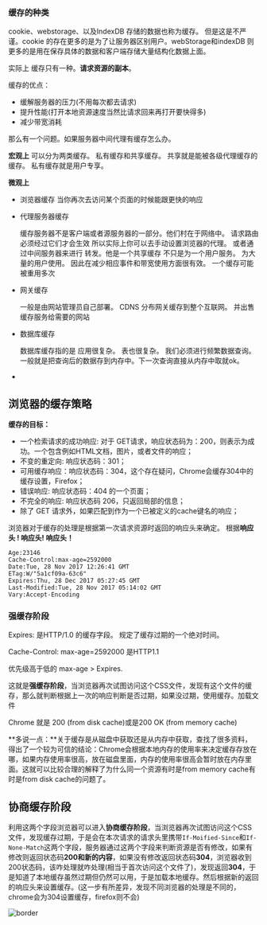 ### 缓存的种类

cookie、webstorage、以及IndexDB 存储的数据也称为缓存。 但是这是不严谨。cookie 的存在更多的是为了让服务器区别用户。webStorage和indexDB 则更多的是用在保存具体的数据和客户端存储大量结构化数据上面。



实际上 缓存只有一种。**请求资源的副本**。 

缓存的优点：

* 缓解服务器的压力(不用每次都去请求)
* 提升性能(打开本地资源速度当然比请求回来再打开要快得多)
* 减少带宽消耗



那么有一个问题。如果服务器中间代理有缓存怎么办。

**宏观上** 可以分为两类缓存。 私有缓存和共享缓存。 共享就是能被各级代理缓存的缓存。 私有缓存就是用户专享。

**微观上** 

* 浏览器缓存  当你再次去访问某个页面的时候能跟更快的响应

* 代理服务器缓存 

  缓存服务器不是客户端或者源服务器的一部分。他们村在于网络中。 请求路由必须经过它们才会生效 所以实际上你可以去手动设置浏览器的代理。 或者通过中间服务器来进行 转发。他是一个共享缓存  不只是为一个用户服务。 为大量的用户使用。 因此在减少相应事件和带宽使用方面很有效。 一个缓存可能被重用多次

* 网关缓存

  一般是由网站管理员自己部署。 CDNS 分布网关缓存到整个互联网。 并出售缓存服务给需要的网站

* 数据库缓存

  数据库缓存指的是 应用很复杂。 表也很复杂。 我们必须进行频繁数据查询。 一般就是把查询后的数据存到内存中。下一次查询直接从内存中取就ok。

* ​



## **浏览器的缓存策**略

**缓存的目标：**

- 一个检索请求的成功响应: 对于 GET请求，响应状态码为：200，则表示为成功。一个包含例如HTML文档，图片，或者文件的响应；
- 不变的重定向: 响应状态码：301；
- 可用缓存响应：响应状态码：304，这个存在疑问，Chrome会缓存304中的缓存设置，Firefox；
- 错误响应: 响应状态码：404 的一个页面；
- 不完全的响应: 响应状态码 206，只返回局部的信息；
- 除了 GET 请求外，如果匹配到作为一个已被定义的cache键名的响应；

浏览器对于缓存的处理是根据第一次请求资源时返回的响应头来确定。 根据**响应头 ! 响应头! 响应头！**



```
Age:23146
Cache-Control:max-age=2592000
Date:Tue, 28 Nov 2017 12:26:41 GMT
ETag:W/"5a1cf09a-63c6"
Expires:Thu, 28 Dec 2017 05:27:45 GMT
Last-Modified:Tue, 28 Nov 2017 05:14:02 GMT
Vary:Accept-Encoding
```



### 强缓存阶段

Expires: 是HTTP/1.0 的缓存字段。 规定了缓存过期的一个绝对时间。 

Cache-Control: max-age=2592000 是HTTP1.1 

优先级高于低的 max-age > Expires.

这就是**强缓存阶段**，当浏览器再次试图访问这个CSS文件，发现有这个文件的缓存，那么就判断根据上一次的响应判断是否过期，如果没过期，使用缓存。加载文件

Chrome 就是 200 (from disk cache)或是200 OK (from memory cache)



**多说一点：**关于缓存是从磁盘中获取还是从内存中获取，查找了很多资料，得出了一个较为可信的结论：Chrome会根据本地内存的使用率来决定缓存存放在哪，如果内存使用率很高，放在磁盘里面，内存的使用率很高会暂时放在内存里面。这就可以比较合理的解释了为什么同一个资源有时是from memory cache有时是from disk cache的问题了。



## 协商缓存阶段

利用这两个字段浏览器可以进入**协商缓存阶段**，当浏览器再次试图访问这个CSS文件，发现缓存过期，于是会在本次请求的请求头里携带`If-Moified-Since`和`If-None-Match`这两个字段，服务器通过这两个字段来判断资源是否有修改，如果有修改则返回状态码**200和新的内容**，如果没有修改返回状态码**304**，浏览器收到200状态码，该咋处理就咋处理(相当于首次访问这个文件了)，发现返回**304**，于是知道了本地缓存虽然过期但仍然可以用，于是加载本地缓存。然后根据新的返回的响应头来设置缓存。(这一步有所差异，发现不同浏览器的处理是不同的，chrome会为304设置缓存，firefox则不会)



![border](https://pic2.zhimg.com/v2-381046a9d1c0c104669140c28f0d5cdd_r.jpg)